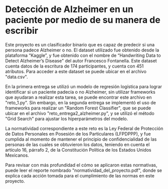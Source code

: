 # Detección de Alzheimer en un paciente por medio de su manera de escribir
Este proyecto es un clasificador binario que es capaz de predecir si una persona padece Alzheimer o no. El dataset utilizado fue obtenido desde la plataforma “Kaggle”, y fue obtenido con el nombre de “Handwriting Data to Detect Alzheimer’s Disease" del autor Francesco Fontanella. Este dataset cuenta datos de la escritura de 174 participantes, y cuenta con 451 atributos. Para acceder a este dataset se puede ubicar en el archivo "data.csv".

En la primera entrega se utilizó un modelo de regresión logística para lograr identificar si un paciente padecía o no Alzheimer, sin utilizar frameworks que ayudaran a realizar esta tarea, se puede encontrar este archivo en "reto_1.py". Sin embargo, en la segunda entrega se implementó el uso de frameworks para realizar un "Random Forest Classifier", que se puede ubicar en el archivo "reto_entrega2_alzheimer.py", y se utilizó el método "Grid Search" para ajustar los hiperparámetros del modelo.

La normatividad correspondiente a este reto es la Ley Federal de Protección de Datos Personales en Posesión de los Particulares (LFPDPPP), y fue cumplida al momento de mantener el principio de confidencialidad de las personas de las cuales se obtuvieron los datos, teniendo en cuenta el artículo 16, párrafo 2, de la Constitución Política de los Estados Unidos Mexicanos.

Para revisar con más profundidad el cómo se aplicaron estas normativas, puede leer el reporte nombrado "normatividad_del_proyecto.pdf", donde se explica cada acción tomada para el cumplimiento de las normas en este proyecto.



